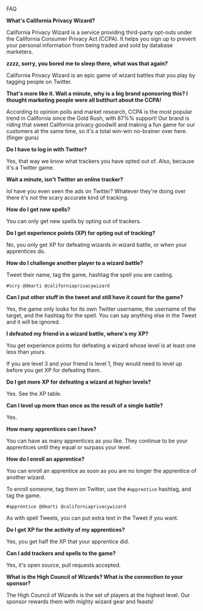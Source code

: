 FAQ

**What's California Privacy Wizard?**

California Privacy Wizard is a service providing
third-party opt-outs under the California Consumer
Privacy Act (CCPA).  It helps you sign up to prevent
your personal information from being traded and sold
by database marketers.

**zzzz, sorry, you bored me to sleep there, what was
that again?**

California Privacy Wizard is an epic game of wizard
battles that you play by tagging people on Twitter.

**That's more like it. Wait a minute, why is a big
brand sponsoring this?  I thought marketing people
were all butthurt about the CCPA!**

According to opinion polls and market research, CCPA
is the most popular trend in California since the
Gold Rush, with 87%% support!  Our brand is riding
that sweet California privacy goodwill and making a
fun game for our customers at the same time, so it's
a total win-win no-brainer over here. (finger guns)

**Do I have to log in with Twitter?**

Yes, that way we know what trackers you have opted
out of.  Also, because it's a Twitter game.

**Wait a minute, isn't Twitter an online tracker?**

lol have you even seen the ads on Twitter? Whatever
they're doing over there it's not the scary accurate
kind of tracking.

**How do I get new spells?**

You can only get new spells by opting out of trackers.

**Do I get experience points (XP) for opting out
of tracking?**

No, you only get XP for defeating wizards in wizard
battle, or when your apprentices do.

**How do I challenge another player to a wizard battle?**

Tweet their name, tag the game, hashtag the spell
you are casting.

```
#scry @dmarti @californiaprivacywizard
```

**Can I put other stuff in the tweet and still have
it count for the game?**

Yes, the game only looks for its own Twitter username,
the username of the target, and the hashtag for
the spell.  You can say anything else in the Tweet
and it will be ignored.

**I defeated my friend in a wizard battle, where's
my XP?**

You get experience points for defeating a wizard
whose level is at least one less than yours.

If you are level 3 and your friend is level 1,
they would need to level up before you get XP for
defeating them.

**Do I get more XP for defeating a wizard at higher
levels?**

Yes.  See the XP table.

**Can I level up more than once as the result of a
single battle?**

Yes.

**How many apprentices can I have?**

You can have as many apprentices as you like. They
continue to be your apprentices until they equal or
surpass your level.

**How do I enroll an apprentice?**

You can enroll an apprentice as soon as you are no
longer the apprentice of another wizard.

To enroll someone, tag them on Twitter, use the
`#apprentice` hashtag, and tag the game.

```
#apprentice @dmarti @californiaprivacywizard
```

As with spell Tweets, you can put extra text in the
Tweet if you want.


**Do I get XP for the activity of my apprentices?**

Yes, you get half the XP that your apprentice did.


**Can I add trackers and spells to the game?**

Yes, it's open source, pull requests accepted.


**What is the High Council of Wizards?  What is the
connection to your sponsor?**

The High Council of Wizards is the set of players
at the highest level. Our sponsor rewards them with
mighty wizard gear and feasts!

